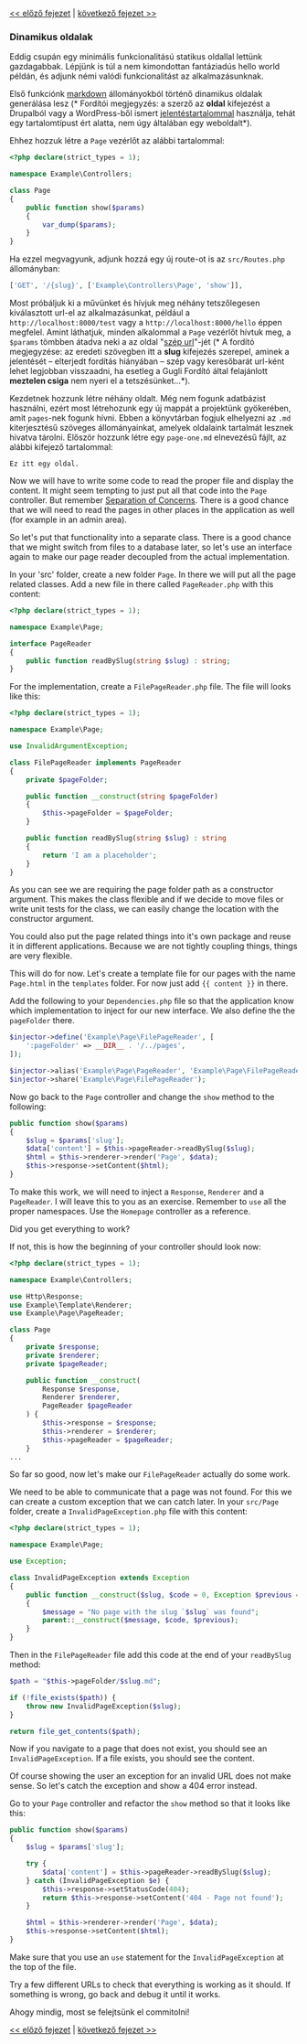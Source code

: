 [<< előző fejezet](09-templating.md) | [következő fejezet >>](11-page-menu.md)

### Dinamikus oldalak

Eddig csupán egy minimális funkcionalitású statikus oldallal lettünk gazdagabbak. Lépjünk is túl a nem kimondottan fantáziadús hello world példán, és adjunk némi valódi funkcionalitást az alkalmazásunknak.

Első funkciónk [markdown](https://szit.hu/doku.php?id=oktatas:web:markdown) állományokból történő dinamikus oldalak generálása lesz (* Fordítói megjegyzés: a szerző az **oldal** kifejezést a Drupalból vagy a WordPress-ből ismert [jelentéstartalommal](http://wphu.org/konyv/2-2-oldalak/) használja, tehát egy tartalomtípust ért alatta, nem úgy általában egy weboldalt*).

Ehhez hozzuk létre a `Page` vezérlőt az alábbi tartalommal:

```php
<?php declare(strict_types = 1);

namespace Example\Controllers;

class Page
{
    public function show($params)
    {
        var_dump($params);
    }
}
```
Ha ezzel megvagyunk, adjunk hozzá egy új route-ot is az `src/Routes.php` állományban:

```php
['GET', '/{slug}', ['Example\Controllers\Page', 'show']],
```

Most próbáljuk ki a művünket és hívjuk meg néhány tetszőlegesen kiválasztott url-el az alkalmazásunkat, például a `http://localhost:8000/test` vagy a `http://localhost:8000/hello` éppen megfelel. Amint láthatjuk, minden alkalommal a `Page` vezérlőt hívtuk meg, a `$params` tömbben átadva neki a az oldal "[szép url](http://webmestertanfolyam.hu/webmester-blog/szep-url-generalas)"-jét (* A fordító megjegyzése: az eredeti szövegben itt a **slug** kifejezés szerepel, aminek a jelentését – elterjedt fordítás hiányában – szép vagy keresőbarát url-ként lehet legjobban visszaadni, ha esetleg a Gugli Fordító által felajánlott **meztelen csiga** nem nyeri el a tetszésünket...*).

Kezdetnek hozzunk létre néhány oldalt. Még nem fogunk adatbázist használni, ezért most létrehozunk egy új mappát a projektünk gyökerében, amit `pages`-nek fogunk hívni. Ebben a könyvtárban fogjuk elhelyezni az `.md` kiterjesztésű szöveges állományainkat, amelyek oldalaink tartalmát lesznek hivatva tárolni. Először hozzunk létre egy `page-one.md` elnevezésű fájlt, az alábbi kifejező tartalommal:

```
Ez itt egy oldal.
```

Now we will have to write some code to read the proper file and display the content. It might seem tempting to just put all that code into the `Page` controller. But remember [Separation of Concerns](http://en.wikipedia.org/wiki/Separation_of_concerns). There is a good chance that we will need to read the pages in other places in the application as well (for example in an admin area).

So let's put that functionality into a separate class. There is a good chance that we might switch from files to a database later, so let's use an interface again to make our page reader decoupled from the actual implementation.

In your 'src' folder, create a new folder `Page`. In there we will put all the page related classes. Add a new file in there called `PageReader.php` with this content:

```php
<?php declare(strict_types = 1);

namespace Example\Page;

interface PageReader
{
    public function readBySlug(string $slug) : string;
}
```

For the implementation, create a `FilePageReader.php` file. The file will looks like this:

```php
<?php declare(strict_types = 1);

namespace Example\Page;

use InvalidArgumentException;

class FilePageReader implements PageReader
{
    private $pageFolder;

    public function __construct(string $pageFolder)
    {
        $this->pageFolder = $pageFolder;
    }

    public function readBySlug(string $slug) : string
    {
        return 'I am a placeholder';
    }
}
```

As you can see we are requiring the page folder path as a constructor argument. This makes the class flexible and if we decide to move files or write unit tests for the class, we can easily change the location with the constructor argument.

You could also put the page related things into it's own package and reuse it in different applications. Because we are not tightly coupling things, things are very flexible.

This will do for now. Let's create a template file for our pages with the name `Page.html` in the `templates` folder. For now just add `{{ content }}` in there.

Add the following to your `Dependencies.php` file so that the application know which implementation to inject for our new interface. We also define the the `pageFolder` there.

```php
$injector->define('Example\Page\FilePageReader', [
    ':pageFolder' => __DIR__ . '/../pages',
]);

$injector->alias('Example\Page\PageReader', 'Example\Page\FilePageReader');
$injector->share('Example\Page\FilePageReader');
```


Now go back to the `Page` controller and change the `show` method to the following:

```php
public function show($params)
{
    $slug = $params['slug'];
    $data['content'] = $this->pageReader->readBySlug($slug);
    $html = $this->renderer->render('Page', $data);
    $this->response->setContent($html);
}
```

To make this work, we will need to inject a `Response`, `Renderer` and a `PageReader`. I will leave this to you as an exercise. Remember to `use` all the proper namespaces. Use the `Homepage` controller as a reference.

Did you get everything to work?

If not, this is how the beginning of your controller should look now:

```php
<?php declare(strict_types = 1);

namespace Example\Controllers;

use Http\Response;
use Example\Template\Renderer;
use Example\Page\PageReader;

class Page
{
    private $response;
    private $renderer;
    private $pageReader;

    public function __construct(
        Response $response,
        Renderer $renderer,
        PageReader $pageReader
    ) {
        $this->response = $response;
        $this->renderer = $renderer;
        $this->pageReader = $pageReader;
    }
...
```

So far so good, now let's make our `FilePageReader` actually do some work.

We need to be able to communicate that a page was not found. For this we can create a custom exception that we can catch later. In your `src/Page` folder, create a `InvalidPageException.php` file with this content:

```php
<?php declare(strict_types = 1);

namespace Example\Page;

use Exception;

class InvalidPageException extends Exception
{
    public function __construct($slug, $code = 0, Exception $previous = null)
    {
        $message = "No page with the slug `$slug` was found";
        parent::__construct($message, $code, $previous);
    }
}
```

Then in the `FilePageReader` file add this code at the end of your `readBySlug` method:

```php
$path = "$this->pageFolder/$slug.md";

if (!file_exists($path)) {
    throw new InvalidPageException($slug);
}

return file_get_contents($path);
```

Now if you navigate to a page that does not exist, you should see an `InvalidPageException`. If a file exists, you should see the content.

Of course showing the user an exception for an invalid URL does not make sense. So let's catch the exception and show a 404 error instead.

Go to your `Page` controller and refactor the `show` method so that it looks like this:

```php
public function show($params)
{
    $slug = $params['slug'];

    try {
        $data['content'] = $this->pageReader->readBySlug($slug);
    } catch (InvalidPageException $e) {
        $this->response->setStatusCode(404);
        return $this->response->setContent('404 - Page not found');
    }

    $html = $this->renderer->render('Page', $data);
    $this->response->setContent($html);
}
```

Make sure that you use an `use` statement for the `InvalidPageException` at the top of the file.

Try a few different URLs to check that everything is working as it should. If something is wrong, go back and debug it until it works.

Ahogy mindig, most se felejtsünk el commitolni!

[<< előző fejezet](09-templating.md) | [következő fejezet >>](11-page-menu.md)
